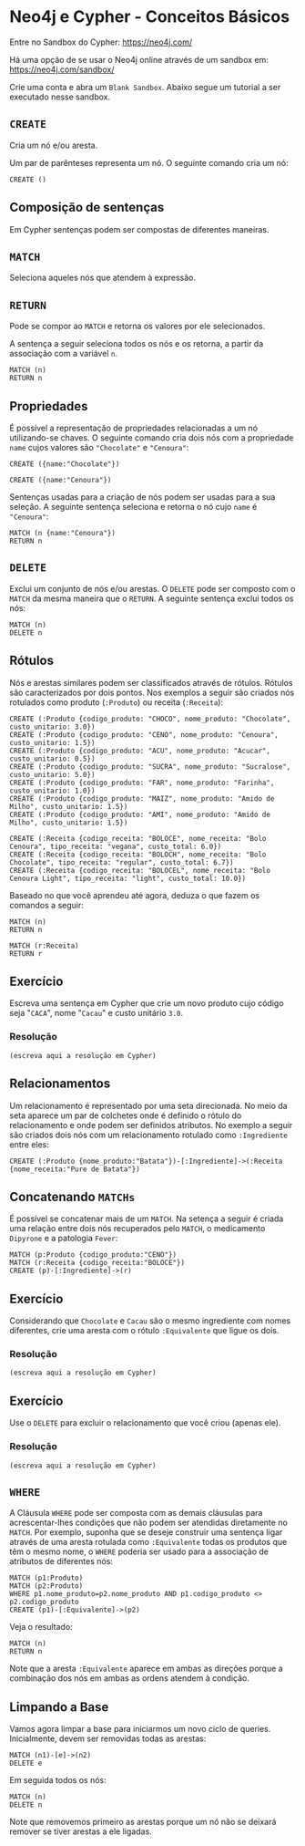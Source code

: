 # Neo4j e Cypher - Conceitos Básicos

Entre no Sandbox do Cypher: https://neo4j.com/

Há uma opção de se usar o Neo4j online através de um sandbox em: https://neo4j.com/sandbox/

Crie uma conta e abra um `Blank Sandbox`. Abaixo segue um tutorial a ser executado nesse sandbox.

## `CREATE`

Cria um nó e/ou aresta.

Um par de parênteses representa um nó. O seguinte comando cria um nó:
~~~cypher
CREATE ()
~~~

## Composição de sentenças
Em Cypher sentenças podem ser compostas de diferentes maneiras.

## `MATCH`

Seleciona aqueles nós que atendem à expressão.

## `RETURN`

Pode se compor ao `MATCH` e retorna os valores por ele selecionados.

A sentença a seguir seleciona todos os nós e os retorna, a partir da associação com a variável `n`.

~~~cypher
MATCH (n)
RETURN n
~~~

## Propriedades

É possível a representação de propriedades relacionadas a um nó utilizando-se chaves. O seguinte comando cria dois nós com a propriedade `name` cujos valores são `"Chocolate"` e `"Cenoura"`:

~~~cypher
CREATE ({name:"Chocolate"})

CREATE ({name:"Cenoura"})
~~~

Sentenças usadas para a criação de nós podem ser usadas para a sua seleção. A seguinte sentença seleciona e retorna o nó cujo `name` é `"Cenoura"`:

~~~cypher
MATCH (n {name:"Cenoura"})
RETURN n
~~~

## `DELETE`

Exclui um conjunto de nós e/ou arestas. O `DELETE` pode ser composto com o `MATCH` da mesma maneira que o `RETURN`. A seguinte sentença exclui todos os nós:

~~~cypher
MATCH (n)
DELETE n
~~~

## Rótulos

Nós e arestas similares podem ser classificados através de rótulos. Rótulos são caracterizados por dois pontos. Nos exemplos a seguir são criados nós rotulados como produto (`:Produto`) ou receita (`:Receita`):

~~~cypher
CREATE (:Produto {codigo_produto: "CHOCO", nome_produto: "Chocolate", custo_unitario: 3.0})
CREATE (:Produto {codigo_produto: "CENO", nome_produto: "Cenoura", custo_unitario: 1.5})
CREATE (:Produto {codigo_produto: "ACU", nome_produto: "Acucar", custo_unitario: 0.5})
CREATE (:Produto {codigo_produto: "SUCRA", nome_produto: "Sucralose", custo_unitario: 5.0})
CREATE (:Produto {codigo_produto: "FAR", nome_produto: "Farinha", custo_unitario: 1.0})
CREATE (:Produto {codigo_produto: "MAIZ", nome_produto: "Amido de Milho", custo_unitario: 1.5})
CREATE (:Produto {codigo_produto: "AMI", nome_produto: "Amido de Milho", custo_unitario: 1.5})

CREATE (:Receita {codigo_receita: "BOLOCE", nome_receita: "Bolo Cenoura", tipo_receita: "vegana", custo_total: 6.0})
CREATE (:Receita {codigo_receita: "BOLOCH", nome_receita: "Bolo Chocolate", tipo_receita: "regular", custo_total: 6.7})
CREATE (:Receita {codigo_receita: "BOLOCEL", nome_receita: "Bolo Cenoura Light", tipo_receita: "light", custo_total: 10.0})
~~~

Baseado no que você aprendeu até agora, deduza o que fazem os comandos a seguir:

~~~cypher
MATCH (n)
RETURN n

MATCH (r:Receita)
RETURN r
~~~

## Exercício

Escreva uma sentença em Cypher que crie um novo produto cujo código seja "`CACA`", nome "`Cacau`" e custo unitário `3.0`.

### Resolução
~~~cypher
(escreva aqui a resolução em Cypher)
~~~

## Relacionamentos

Um relacionamento é representado por uma seta direcionada. No meio da seta aparece um par de colchetes onde é definido o rótulo do relacionamento e onde podem ser definidos atributos. No exemplo a seguir são criados dois nós com um relacionamento rotulado como `:Ingrediente` entre eles:

~~~cypher
CREATE (:Produto {nome_produto:"Batata"})-[:Ingrediente]->(:Receita {nome_receita:"Pure de Batata"})
~~~

## Concatenando `MATCHs`

É possível se concatenar mais de um `MATCH`. Na setença a seguir é criada uma relação entre dois nós recuperados pelo `MATCH`, o medicamento `Dipyrone` e a patologia `Fever`:

~~~cypher
MATCH (p:Produto {codigo_produto:"CENO"})
MATCH (r:Receita {codigo_receita:"BOLOCE"})
CREATE (p)-[:Ingrediente]->(r)
~~~

## Exercício

Considerando que `Chocolate` e `Cacau` são o mesmo ingrediente com nomes diferentes, crie uma aresta com o rótulo `:Equivalente` que ligue os dois.

### Resolução
~~~cypher
(escreva aqui a resolução em Cypher)
~~~

## Exercício

Use o `DELETE` para excluir o relacionamento que você criou (apenas ele).

### Resolução
~~~cypher
(escreva aqui a resolução em Cypher)
~~~

## `WHERE`

A Cláusula `WHERE` pode ser composta com as demais cláusulas para acrescentar-lhes condições que não podem ser atendidas diretamente no `MATCH`. Por exemplo, suponha que se deseje construir uma sentença ligar através de uma aresta rotulada como `:Equivalente` todas os produtos que têm o mesmo nome, o `WHERE` poderia ser usado para a associação de atributos de diferentes nós:

~~~cypher
MATCH (p1:Produto)
MATCH (p2:Produto)
WHERE p1.nome_produto=p2.nome_produto AND p1.codigo_produto <> p2.codigo_produto
CREATE (p1)-[:Equivalente]->(p2)
~~~

Veja o resultado:
~~~cypher
MATCH (n)
RETURN n
~~~

Note que a aresta `:Equivalente` aparece em ambas as direções porque a combinação dos nós em ambas as ordens atendem à condição.

## Limpando a Base

Vamos agora limpar a base para iniciarmos um novo ciclo de queries. Inicialmente, devem ser removidas todas as arestas:

~~~cypher
MATCH (n1)-[e]->(n2)
DELETE e
~~~

Em seguida todos os nós:

~~~cypher
MATCH (n)
DELETE n
~~~

Note que removemos primeiro as arestas porque um nó não se deixará remover se tiver arestas a ele ligadas.